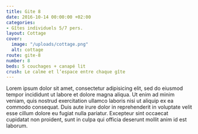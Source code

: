 ```yaml
---
title: Gite 8
date: 2016-10-14 00:00:00 +02:00
categories:
- Gîtes individuels 5/7 pers.
layout: Cottage
cover:
  image: "/uploads/cottage.png"
  alt: cottage
route: gite-8
number: 8
beds: 5 couchages + canapé lit
crush: Le calme et l’espace entre chaque gîte
---
```


Lorem ipsum dolor sit amet, consectetur adipisicing elit, sed do eiusmod tempor incididunt ut labore et dolore magna aliqua. Ut enim ad minim veniam, quis nostrud exercitation ullamco laboris nisi ut aliquip ex ea commodo consequat. Duis aute irure dolor in reprehenderit in voluptate velit esse cillum dolore eu fugiat nulla pariatur. Excepteur sint occaecat cupidatat non proident, sunt in culpa qui officia deserunt mollit anim id est laborum.
